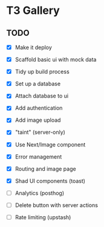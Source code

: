 # T3 Gallery

## TODO

- [x] Make it deploy
- [x] Scaffold basic ui with mock data
- [x] Tidy up build process
- [x] Set up a database
- [x] Attach database to ui
- [x] Add authentication
- [x] Add image upload 
- [x] "taint" (server-only)
- [x] Use Next/Image component
- [x] Error management
- [x] Routing and image page
- [x] Shad UI components (toast)
- [ ] Analytics (posthog)
- [ ] Delete button with server actions
- [ ] Rate limiting (upstash)

